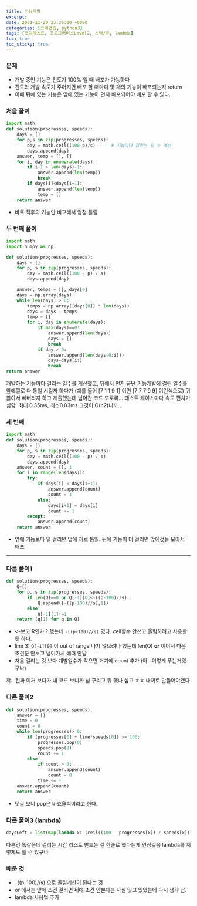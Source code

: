 ```yaml
---
title: 기능개발
excerpt:
date: 2021-11-20 23:39:00 +0800
categories: [코테연습, python3]
tags: [코딩테스트, 프로그래머스Level2, 스택/큐, lambda]
toc: true
toc_sticky: true
---
```


### 문제
* 개발 중인 기능은 진도가 100% 일 때 배포가 가능하다
* 진도와 개발 속도가 주어지면 배포 할 때마다 몇 개의 기능이 배포되는지 return
* 이때 뒤에 있는 기능은 앞에 있는 기능이 먼저 배포되어야 배포 할 수 있다.

### 처음 풀이

```python
import math
def solution(progresses, speeds):
    days = []
    for p,s in zip(progresses, speeds):
        day = math.ceil((100-p)/s)		# 기능마다 걸리는 일 수 계산
        days.append(day)
    answer, temp = [], []
    for i, day in enumerate(days):
        if i+1 > len(days)-1:
            answer.append(len(temp))
            break
        if days[i]<days[i+1]:
            answer.append(len(temp))
            temp = []
    return answer
```
* 바로 직후의 기능만 비교해서 엄청 틀림

### 두 번째 풀이
```python
import math
import numpy as np

def solution(progresses, speeds):
    days = []
    for p, s in zip(progresses, speeds):
        day = math.ceil((100 - p) / s)
        days.append(day)

    answer, temps = [], days[0]
    days = np.array(days)
    while len(days) > 0:
        temps = np.array([days[0]] * len(days))
        days = days - temps
        temp = []
        for i, day in enumerate(days):
            if max(days)==0:
                answer.append(len(days))
                days = []
                break
            if day > 0:
                answer.append(len(days[0:i]))
                days=days[i:]
                break
return answer
```

개발하는 기능마다 걸리는 일수를 계산했고, 뒤에서 먼저 끝난 기능개발에 걸린 일수를 앞에껄로 다 통일 시킬까 하다가 (예를 들어 [7 1 1 9 1] 이면 [7 7 7 9 9] 이런식으로) 귀찮아서 빼버리자 하고 제출했는데 넘어간 코드 또로록... 테스트 케이스마다 속도 편차가 심함. 최대 0.35ms, 최소0.03ms 그것이 O(n2)니까..

### 세 번째
```python
import math
def solution(progresses, speeds):
    days = []
    for p, s in zip(progresses, speeds):
        day = math.ceil((100 - p) / s)
        days.append(day)
    answer, count = [], 1
    for i in range(len(days)):
        try:
            if days[i] < days[i+1]:
                answer.append(count)
                count = 1
            else:
                days[i+1] = days[i]
                count += 1
        except:
            answer.append(count)
	return answer
```
* 앞에 기능보다 덜 걸리면 앞에 꺼로 통일. 뒤에 기능이 더 걸리면 앞에것들 모아서 배포


***

### 다른 풀이1
```python
def solution(progresses, speeds):
    Q=[]
    for p, s in zip(progresses, speeds):
        if len(Q)==0 or Q[-1][0]<-((p-100)//s):
            Q.append([-((p-100)//s),1])
        else:
            Q[-1][1]+=1
    return [q[1] for q in Q]
```
* <-보고 R인가.? 했는데 `-((p-100)//s)` 였다. ceil함수 안쓰고 올림하려고 사용한 듯 하다.
* line 3) `Q[-1][0]` 이 out of range 나지 않으려나 했는데 len(Q) **or** 이어서 다음 조건문 안보고 넘어가서 에러 안남
* 처음 걸리는 것 보다 개발일수가 작으면 거기에 count 추가 (아.. 이렇게 푸는거였구나)

꺄.. 진짜 이거 보다가 내 코드 보니까 넘 구리고 뭐 했나 싶고 ㅎㅎ 내꺼로 만들어야겠다


### 다른 풀이2
```python
def solution(progresses, speeds):
    answer = []
    time = 0
    count = 0
    while len(progresses)> 0:
        if (progresses[0] + time*speeds[0]) >= 100:
            progresses.pop(0)
            speeds.pop(0)
            count += 1
        else:
            if count > 0:
                answer.append(count)
                count = 0
            time += 1
    answer.append(count)
    return answer
```
* 댓글 보니 pop은 비효율적이라고 한다.


### 다른 풀이3 (lambda)
```python
daysLeft = list(map(lambda x: (ceil((100 - progresses[x]) / speeds[x])), range(len(progresses))))
```
다른건 똑같은데 걸리는 시간 리스트 만드는 걸 한줄로 했다는게 인상깊음
lambda를 저렇게도 쓸 수 있구나

### 배운 것
* -((p-100)//s) 으로 올림계산이 된다는 것<br>
* or 에서는 앞에 조건 걸리면 뒤에 조건 안본다는 사실 잊고 있었는데 다시 생각 남.<br>
* lambda 사용법 추가<br>